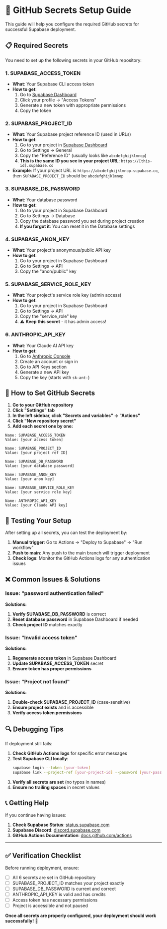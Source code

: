 # 🔐 GitHub Secrets Setup Guide

This guide will help you configure the required GitHub secrets for successful Supabase deployment.

## 📋 Required Secrets

You need to set up the following secrets in your GitHub repository:

### 1. **SUPABASE_ACCESS_TOKEN**
- **What**: Your Supabase CLI access token
- **How to get**:
  1. Go to [Supabase Dashboard](https://supabase.com/dashboard)
  2. Click your profile → "Access Tokens"
  3. Generate a new token with appropriate permissions
  4. Copy the token

### 2. **SUPABASE_PROJECT_ID** 
- **What**: Your Supabase project reference ID (used in URLs)
- **How to get**:
  1. Go to your project in [Supabase Dashboard](https://supabase.com/dashboard)
  2. Go to Settings → General
  3. Copy the "Reference ID" (usually looks like `abcdefghijklmnop`)
  4. **This is the same ID you see in your project URL**: `https://[this-id].supabase.co`
- **Example**: If your project URL is `https://abcdefghijklmnop.supabase.co`, then `SUPABASE_PROJECT_ID` should be `abcdefghijklmnop`

### 3. **SUPABASE_DB_PASSWORD**
- **What**: Your database password
- **How to get**:
  1. Go to your project in Supabase Dashboard
  2. Go to Settings → Database
  3. Copy the database password you set during project creation
  4. **If you forgot it**: You can reset it in the Database settings

### 4. **SUPABASE_ANON_KEY**
- **What**: Your project's anonymous/public API key
- **How to get**:
  1. Go to your project in Supabase Dashboard
  2. Go to Settings → API
  3. Copy the "anon/public" key

### 5. **SUPABASE_SERVICE_ROLE_KEY**
- **What**: Your project's service role key (admin access)
- **How to get**:
  1. Go to your project in Supabase Dashboard
  2. Go to Settings → API
  3. Copy the "service_role" key
  4. ⚠️ **Keep this secret** - it has admin access!

### 6. **ANTHROPIC_API_KEY**
- **What**: Your Claude AI API key
- **How to get**:
  1. Go to [Anthropic Console](https://console.anthropic.com/)
  2. Create an account or sign in
  3. Go to API Keys section
  4. Generate a new API key
  5. Copy the key (starts with `sk-ant-`)

## 🔧 How to Set GitHub Secrets

1. **Go to your GitHub repository**
2. **Click "Settings" tab**
3. **In the left sidebar, click "Secrets and variables" → "Actions"**
4. **Click "New repository secret"**
5. **Add each secret one by one:**

```
Name: SUPABASE_ACCESS_TOKEN
Value: [your access token]

Name: SUPABASE_PROJECT_ID  
Value: [your project ref ID]

Name: SUPABASE_DB_PASSWORD
Value: [your database password]

Name: SUPABASE_ANON_KEY
Value: [your anon key]

Name: SUPABASE_SERVICE_ROLE_KEY
Value: [your service role key]

Name: ANTHROPIC_API_KEY
Value: [your Claude API key]
```

## 🧪 Testing Your Setup

After setting up all secrets, you can test the deployment by:

1. **Manual trigger**: Go to Actions → "Deploy to Supabase" → "Run workflow"
2. **Push to main**: Any push to the main branch will trigger deployment
3. **Check logs**: Monitor the GitHub Actions logs for any authentication issues

## ❌ Common Issues & Solutions

### Issue: "password authentication failed"
**Solutions:**
1. **Verify SUPABASE_DB_PASSWORD** is correct
2. **Reset database password** in Supabase Dashboard if needed
3. **Check project ID** matches exactly

### Issue: "Invalid access token" 
**Solutions:**
1. **Regenerate access token** in Supabase Dashboard
2. **Update SUPABASE_ACCESS_TOKEN** secret
3. **Ensure token has proper permissions**

### Issue: "Project not found"
**Solutions:**
1. **Double-check SUPABASE_PROJECT_ID** (case-sensitive)
2. **Ensure project exists** and is accessible
3. **Verify access token permissions**

## 🔍 Debugging Tips

If deployment still fails:

1. **Check GitHub Actions logs** for specific error messages
2. **Test Supabase CLI locally**:
   ```bash
   supabase login --token [your-token]
   supabase link --project-ref [your-project-id] --password [your-password]
   ```
3. **Verify all secrets are set** (no typos in names)
4. **Ensure no trailing spaces** in secret values

## 📞 Getting Help

If you continue having issues:

1. **Check Supabase Status**: [status.supabase.com](https://status.supabase.com)
2. **Supabase Discord**: [discord.supabase.com](https://discord.supabase.com)
3. **GitHub Actions Documentation**: [docs.github.com/actions](https://docs.github.com/en/actions)

---

## ✅ Verification Checklist

Before running deployment, ensure:

- [ ] All 6 secrets are set in GitHub repository
- [ ] SUPABASE_PROJECT_ID matches your project exactly
- [ ] SUPABASE_DB_PASSWORD is current and correct
- [ ] ANTHROPIC_API_KEY is valid and has credits
- [ ] Access token has necessary permissions
- [ ] Project is accessible and not paused

**Once all secrets are properly configured, your deployment should work successfully!** 🚀